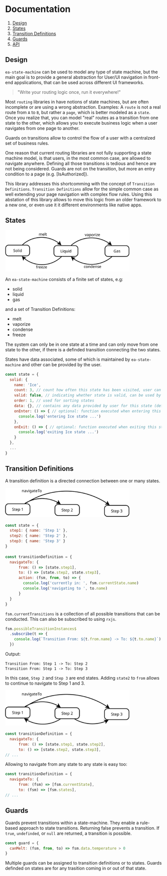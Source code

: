 # Documentation

1. [Design](#design)
1. [States](#states)
1. [Transition Definitions](#transitions)
1. [Guards](#guards)
1. [API](http://ea-state-machine.eascientific.com/)

## <a name="design">Design</a>

`ea-state-machine` can be used to model any type of state machine, but the main goal is to provide a general abstraction for User/UI navigation in front-end appslications, that can be used across different UI frameworks.

> "Write your routing logic once, run it everywhere!"

Most `routing` libraries in have notions of state machines, but are often incomplete or are using a wrong abstraction. 
Examples: A `route` is not a real route from `A` to `B`, but rather a `page`, which is better modeled as a `state`. Once you realize that, you can model "real" routes as a transition from one state to the other, which allows you to execute business logic when a user navigates from one page to another. 

Guards on transitions allow to control the flow of a user with a centralzed set of business rules.

One reason that current routing libraries are not fully supporting a state machine model, is that users, in the most common case, are allowed to navigate anywhere. Defining all those transitions is tedious and hence are not being considered. Guards are not on the transition, but more an entry condition to a page (e.g. [IsAuthorized]).

This library addresses this shortcomming with the concept of `Transition Definitions`. `Transition Definitions` allow for the simple common case as well extending your page navigation with complex flow rules.
Using this abstation of this library allows to move this logic from an older framework to a new one, or even use it it different environments like native apps. 

## <a name="states">States</a>

<img src="./statemachine-matter-simple.svg" width="400px">

An `ea-state-machine` consists of a finite set of states, e.g:

- solid
- liquid
- gas

and a set of Transition Definitions:

- melt
- vaporize
- condense
- freeze

The system can only be in one state at a time and can only move from one state to the other, if there is a definded transition connecting the two states.

States have data associated, some of which is maintained by `ea-state-machine` and other can be provided by the user.

```js
const state = {
  solid: {
    name: 'Ice',
    count: 3, // count how often this state has been visited, user can provide initial value (default: 0)
    valid: false, // indicating whether state is valid, can be used by guards (default: false)
    order: 1, // used for sorting states
    data: {}, // contains any data provided by user for this state (default: {})
    onEnter: () => { // optional: function executed when entering this state
      console.log('entering Ice state ...')
    },
    onExit: () => { // optional: function executed when exiting this state
      console.log('exiting Ice state ...')
    }
  },
  ...
}

```

## <a name="transitions">Transition Definitions</a>

A transition definition is a directed connection between one or many states.

<img src="./tansition-1.svg" width="400px">

```js
const state = {
  step1: { name: 'Step 1' },
  step2: { name: 'Step 2' },
  step3: { name: 'Step 3' }
}

const transitionDefinition = {
  navigateTo: {
      from: () => [state.step1],
      to: () => [state.step2, state.step3],
      action: (fsm, from, to) => {
        console.log('currently in: ', fsm.currentState.name)
        console.log('navigating to ', to.name)
      }
  }
}
```
`fsm.currentTransitions` is a collection of all possible transitions that can be conducted. This can also be subscribed to using `rxjs`.

```js
fsm.possibleTransitionInstances$
  .subscribe(t => {
    console.log(`Transition From: ${t.from.name} -> To: ${t.to.name}`)
  })
```
Output:
```shell
Transition From: Step 1 -> To: Step 2
Transition From: Step 1 -> To: Step 3
```
In this case, `Step 2` and `Step 3` are end states. Adding `state2` to `from` allows to continue to navigate to Step 1 and 3.

<img src="./tansition-2.svg" width="400px">

```js
const transitionDefinition = {
  navigateTo: {
      from: () => [state.step1, state.step2],
      to: () => [state.step2, state.step3],
// ...
```
Allowing to navigate from any state to any state is easy too:
```js
const transitionDefinition = {
  navigateTo: {
      from: (fsm) => [fsm.currentState],
      to: (fsm) => [fsm.states],
// ...
```
## <a name="guards">Guards</a>

Guards prevent transitions within a state-machine. They enable a rule-based approach to state transitions. Returning false prevents a transition. If `true`, `undefinded`, or `null` are returned, a transition is possible.

```javascript
const guard = {
  canMelt: (fsm, from, to) => fsm.data.temperature > 0
}
```
Multiple guards can be assigned to transition definitions or to states. Guards definded on states are for any trasition coming in or out of that state.
